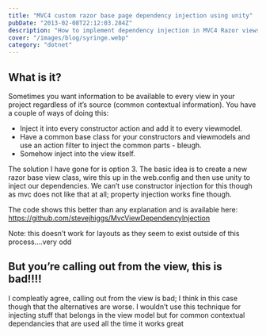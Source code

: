 ```yaml
---
title: "MVC4 custom razor base page dependency injection using unity"
pubDate: "2013-02-08T22:12:03.284Z"
description: "How to implement dependency injection in MVC4 Razor views using Unity for cleaner, testable code."
cover: "/images/blog/syringe.webp"
category: "dotnet"
---
```


## What is it?

Sometimes you want information to be available to every view in your project regardless of it’s source (common contextual information). You have a couple of ways of doing this:

- Inject it into every constructor action and add it to every viewmodel.
- Have a common base class for your constructors and viewmodels and use an action filter to inject the common parts - bleugh.
- Somehow inject into the view itself.

The solution I have gone for is option 3. The basic idea is to create a new razor base view class, wire this up in the web.config and then use unity to inject our dependencies. We can’t use constructor injection for this though as mvc does not like that at all; property injection works fine though.

The code shows this better than any explanation and is available here: https://github.com/stevejhiggs/MvcViewDependencyInjection

Note: this doesn’t work for layouts as they seem to exist outside of this process….very odd

## But you’re calling out from the view, this is bad!!!!

I compleatly agree, calling out from the view is bad; I think in this case though that the alternatives are worse. I wouldn’t use this technique for injecting stuff that belongs in the view model but for common contextual dependancies that are used all the time it works great
